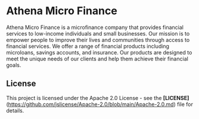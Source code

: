 # Athena Micro Finance

Athena Micro Finance is a microfinance company that provides financial services to low-income individuals and small businesses. Our mission is to empower people to improve their lives and communities through access to financial services. We offer a range of financial products including microloans, savings accounts, and insurance. Our products are designed to meet the unique needs of our clients and help them achieve their financial goals.

## License

This project is licensed under the Apache 2.0 License - see the **[LICENSE]**(https://github.com/jslicense/Apache-2.0/blob/main/Apache-2.0.md) file for details.
